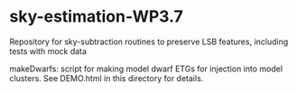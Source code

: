 # sky-estimation-WP3.7
Repository for sky-subtraction routines to preserve LSB features, including tests with mock data

makeDwarfs: script for making model dwarf ETGs for injection into model clusters.  See DEMO.html in this directory for details.
